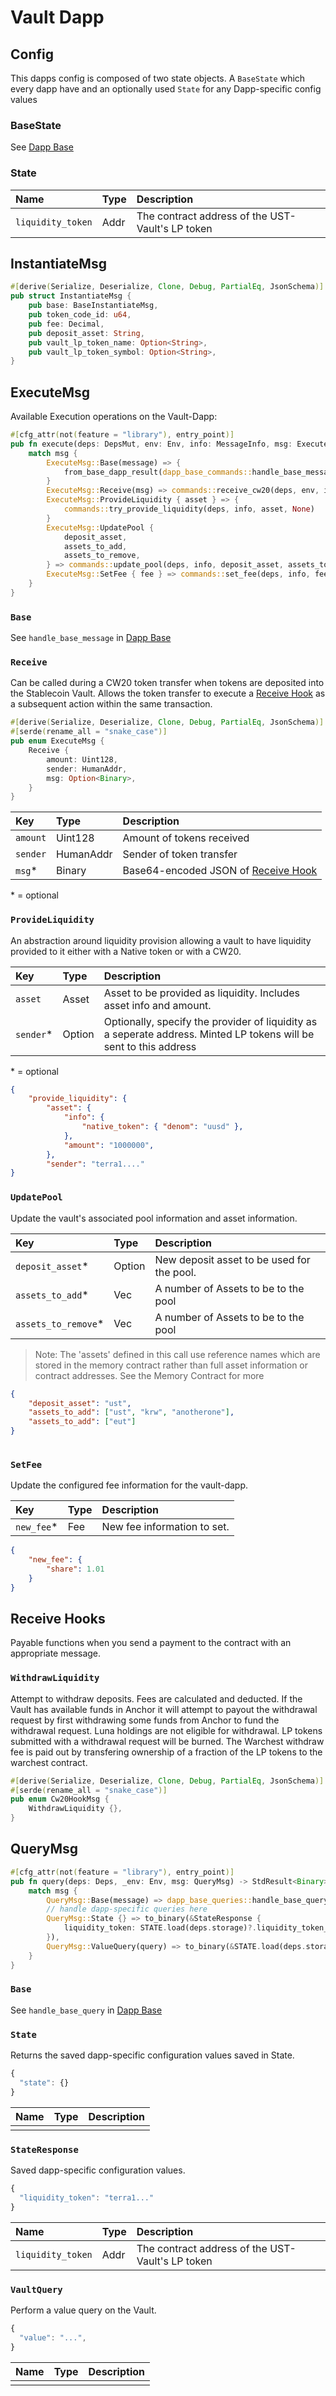 # Vault Dapp


## Config

This dapps config is composed of two state objects. A `BaseState` which every dapp have and an optionally used `State` for any Dapp-specific config values 

### BaseState

See [Dapp Base](Dapp-Base.md)

### State

| Name | Type | Description |
| :--- | :--- | :--- |
| `liquidity_token` | Addr | The contract address of the UST-Vault's LP token |

## InstantiateMsg

```rust
#[derive(Serialize, Deserialize, Clone, Debug, PartialEq, JsonSchema)]
pub struct InstantiateMsg {
    pub base: BaseInstantiateMsg,
    pub token_code_id: u64,
    pub fee: Decimal,
    pub deposit_asset: String,
    pub vault_lp_token_name: Option<String>,
    pub vault_lp_token_symbol: Option<String>,
}
```

## ExecuteMsg

Available Execution operations on the Vault-Dapp: 

```rust
#[cfg_attr(not(feature = "library"), entry_point)]
pub fn execute(deps: DepsMut, env: Env, info: MessageInfo, msg: ExecuteMsg) -> VaultResult {
    match msg {
        ExecuteMsg::Base(message) => {
            from_base_dapp_result(dapp_base_commands::handle_base_message(deps, info, message))
        }
        ExecuteMsg::Receive(msg) => commands::receive_cw20(deps, env, info, msg),
        ExecuteMsg::ProvideLiquidity { asset } => {
            commands::try_provide_liquidity(deps, info, asset, None)
        }
        ExecuteMsg::UpdatePool {
            deposit_asset,
            assets_to_add,
            assets_to_remove,
        } => commands::update_pool(deps, info, deposit_asset, assets_to_add, assets_to_remove),
        ExecuteMsg::SetFee { fee } => commands::set_fee(deps, info, fee),
    }
}
```

### `Base`

See `handle_base_message` in [Dapp Base](Dapp-Base.md)


### `Receive`

Can be called during a CW20 token transfer when tokens are deposited into the Stablecoin Vault. Allows the token transfer to execute a [Receive Hook](Stablecoin-Vault.md#receive-hooks) as a subsequent action within the same transaction.

```rust
#[derive(Serialize, Deserialize, Clone, Debug, PartialEq, JsonSchema)]
#[serde(rename_all = "snake_case")]
pub enum ExecuteMsg {
    Receive {
        amount: Uint128,
        sender: HumanAddr,
        msg: Option<Binary>,
    }
}
```

| Key | Type | Description |
| :--- | :--- | :--- |
| `amount` | Uint128 | Amount of tokens received |
| `sender` | HumanAddr | Sender of token transfer |
| `msg`\* | Binary | Base64-encoded JSON of [Receive Hook](Stablecoin-Vault.md#receive-hooks) |

\* = optional

### `ProvideLiquidity`

An abstraction around liquidity provision allowing a vault to have liquidity provided to it either with a Native token or with a CW20. 

| Key | Type | Description |
| :--- | :--- | :--- |
| `asset` | Asset | Asset to be provided as liquidity. Includes asset info and amount. |
| `sender`\* | Option<String> | Optionally, specify the provider of liquidity as a seperate address. Minted LP tokens will be sent to this address |

\* = optional

```json 
{
    "provide_liquidity": {
        "asset": {
            "info": {
                "native_token": { "denom": "uusd" },
            },
            "amount": "1000000",
        },
        "sender": "terra1...."
}
```

### `UpdatePool`

Update the vault's associated pool information and asset information.

| Key | Type | Description |
| :--- | :--- | :--- |
| `deposit_asset`\* | Option<String> | New deposit asset to be used for the pool. |
| `assets_to_add`\* | Vec<String> | A number of Assets to be to the pool |
| `assets_to_remove`\* | Vec<String> | A number of Assets to be to the pool |

> Note: The 'assets' defined in this call use reference names which are stored in the memory contract rather than full asset information or contract addresses. See the Memory Contract for more

```json 
{
    "deposit_asset": "ust",
    "assets_to_add": ["ust", "krw", "anotherone"],
    "assets_to_add": ["eut"]
}
        
```

### `SetFee`

Update the configured fee information for the vault-dapp. 

| Key | Type | Description |
| :--- | :--- | :--- |
| `new_fee`\* | Fee | New fee information to set. |

```json 
{
    "new_fee": {
        "share": 1.01
    }
}
```

## Receive Hooks

Payable functions when you send a payment to the contract with an appropriate message.

### `WithdrawLiquidity`

Attempt to withdraw deposits. Fees are calculated and deducted. If the Vault has available funds in Anchor it will attempt to payout the withdrawal request by first withdrawing some funds from Anchor to fund the withdrawal request. Luna holdings are not eligible for withdrawal. LP tokens submitted with a withdrawal request will be burned. The Warchest withdraw fee is paid out by transfering ownership of a fraction of the LP tokens to the warchest contract. 

```rust
#[derive(Serialize, Deserialize, Clone, Debug, PartialEq, JsonSchema)]
#[serde(rename_all = "snake_case")]
pub enum Cw20HookMsg {
    WithdrawLiquidity {},
}
```

## QueryMsg

```rust
#[cfg_attr(not(feature = "library"), entry_point)]
pub fn query(deps: Deps, _env: Env, msg: QueryMsg) -> StdResult<Binary> {
    match msg {
        QueryMsg::Base(message) => dapp_base_queries::handle_base_query(deps, message),
        // handle dapp-specific queries here
        QueryMsg::State {} => to_binary(&StateResponse {
            liquidity_token: STATE.load(deps.storage)?.liquidity_token_addr.to_string(),
        }),
        QueryMsg::ValueQuery(query) => to_binary(&STATE.load(deps.storage)?), //queries::handle_value_query(deps, query),
    }
}
```

### `Base`

See `handle_base_query` in [Dapp Base](Dapp-Base.md)

###  `State`

Returns the saved dapp-specific configuration values saved in State.

```javascript
{
  "state": {}
}
```

| Name | Type | Description |
| :--- | :--- | :--- |
|  |  |  |

### `StateResponse`

Saved dapp-specific configuration values. 

```javascript
{
  "liquidity_token": "terra1..."
}
```

| Name | Type | Description |
| :--- | :--- | :--- |
| `liquidity_token` | Addr | The contract address of the UST-Vault's LP token |


### `VaultQuery`

Perform a value query on the Vault. 

```javascript
{
  "value": "...", 
}
```

| Name | Type | Description |
| :--- | :--- | :--- |
|  |  |  |